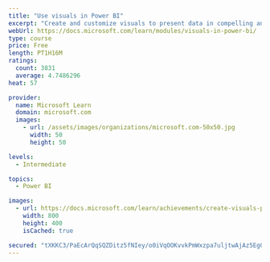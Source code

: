 ```yaml
---
title: "Use visuals in Power BI"
excerpt: "Create and customize visuals to present data in compelling and insightful ways."
webUrl: https://docs.microsoft.com/learn/modules/visuals-in-power-bi/
type: course
price: Free
length: PT1H16M
ratings:
  count: 3831
  average: 4.7486296
heat: 57

provider:
  name: Microsoft Learn
  domain: microsoft.com
  images:
    - url: /assets/images/organizations/microsoft.com-50x50.jpg
      width: 50
      height: 50

levels:
  - Intermediate

topics:
  - Power BI

images:
  - url: https://docs.microsoft.com/learn/achievements/create-visuals-power-bi-desktop-social.png
    width: 800
    height: 400
    isCached: true

secured: "tXKKC3/PaEcArQqSQZDitz5fNIey/o0iVqOOKvvkPmWxzpa7uljtwAjAz5Eg0xKuL13yAH2db0UEuGSFVUxA/MuOTc1igjcb6Wc5wmhn90c6mc+TI5FQi1iRlZh3xsjDSDhy3OstdMJ4fUoxj7WFXUtzsrMLIihwbRACqsk5hNwoHmf/mc0RMjV8E40aFV8HAduhNOotcDB7oXdunFEa8c15CxlziWUond3lcfurI3oYEaoSE4HTs36UINtD+v9uzYlOd4DXzsyYvIBa2fDJBZ5B835MDZAv0yEj9MvdwI9GD9dJ+IEuhWRZwXruvGk58fPgbXZla+7BfBbhupgXjFKSe/eTA6dPJhNdRJ/Rb8XCO1hN4MeL/0EM5sn5KqzneWEOmNpd7Y8jCL3xlFT7hXntBAQ1TJYNkQHc4DbB3nw=;g4vWOz2OwkzM8kLn4jbGJg=="
---
```


